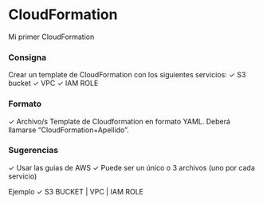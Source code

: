 # CloudFormation
Mi primer CloudFormation

### Consigna
Crear un template de CloudFormation con los siguientes servicios:
✓ S3 bucket
✓ VPC
✓ IAM ROLE

### Formato
✓ Archivo/s Template de Cloudformation en formato YAML. Deberá llamarse “CloudFormation+Apellido”.

### Sugerencias
✓ Usar las guias de AWS
✓ Puede ser un único o 3 archivos (uno por cada servicio)

Ejemplo
✓ S3 BUCKET | VPC | IAM ROLE
